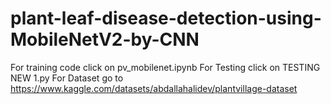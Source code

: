 # plant-leaf-disease-detection-using-MobileNetV2-by-CNN
For training code click on pv_mobilenet.ipynb
For Testing click on TESTING NEW 1.py
For Dataset go to
https://www.kaggle.com/datasets/abdallahalidev/plantvillage-dataset
